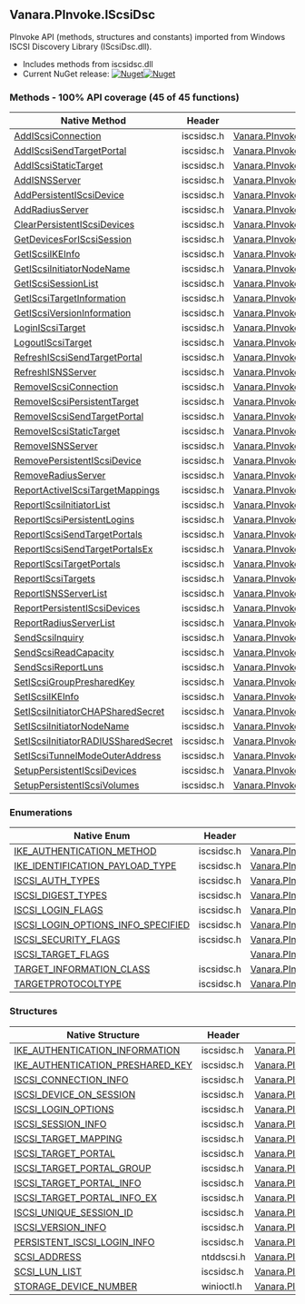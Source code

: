 ## Vanara.PInvoke.IScsiDsc  
PInvoke API (methods, structures and constants) imported from Windows ISCSI Discovery Library (IScsiDsc.dll).

- Includes methods from iscsidsc.dll  
- Current NuGet release: [![Nuget](https://img.shields.io/nuget/v/Vanara.PInvoke.IScsiDsc?logo=nuget&style=flat-square)![Nuget](https://img.shields.io/nuget/dt/Vanara.PInvoke.IScsiDsc?label=%20&style=flat-square)](https://www.nuget.org/packages/Vanara.PInvoke.IScsiDsc)  
### Methods - 100% API coverage (45 of 45 functions)  
Native Method | Header | Managed Method  
--- | --- | ---  
[AddIScsiConnection](https://www.google.com/search?num=5&q=AddIScsiConnectionA+site%3Adocs.microsoft.com) | iscsidsc.h | [Vanara.PInvoke.IScsiDsc.AddIScsiConnection](https://github.com/dahall/Vanara/search?l=C%23&q=AddIScsiConnection)  
[AddIScsiSendTargetPortal](https://www.google.com/search?num=5&q=AddIScsiSendTargetPortalA+site%3Adocs.microsoft.com) | iscsidsc.h | [Vanara.PInvoke.IScsiDsc.AddIScsiSendTargetPortal](https://github.com/dahall/Vanara/search?l=C%23&q=AddIScsiSendTargetPortal)  
[AddIScsiStaticTarget](https://www.google.com/search?num=5&q=AddIScsiStaticTargetA+site%3Adocs.microsoft.com) | iscsidsc.h | [Vanara.PInvoke.IScsiDsc.AddIScsiStaticTarget](https://github.com/dahall/Vanara/search?l=C%23&q=AddIScsiStaticTarget)  
[AddISNSServer](https://www.google.com/search?num=5&q=AddISNSServerA+site%3Adocs.microsoft.com) | iscsidsc.h | [Vanara.PInvoke.IScsiDsc.AddISNSServer](https://github.com/dahall/Vanara/search?l=C%23&q=AddISNSServer)  
[AddPersistentIScsiDevice](https://www.google.com/search?num=5&q=AddPersistentIScsiDeviceA+site%3Adocs.microsoft.com) | iscsidsc.h | [Vanara.PInvoke.IScsiDsc.AddPersistentIScsiDevice](https://github.com/dahall/Vanara/search?l=C%23&q=AddPersistentIScsiDevice)  
[AddRadiusServer](https://www.google.com/search?num=5&q=AddRadiusServerA+site%3Adocs.microsoft.com) | iscsidsc.h | [Vanara.PInvoke.IScsiDsc.AddRadiusServer](https://github.com/dahall/Vanara/search?l=C%23&q=AddRadiusServer)  
[ClearPersistentIScsiDevices](https://www.google.com/search?num=5&q=ClearPersistentIScsiDevices+site%3Adocs.microsoft.com) | iscsidsc.h | [Vanara.PInvoke.IScsiDsc.ClearPersistentIScsiDevices](https://github.com/dahall/Vanara/search?l=C%23&q=ClearPersistentIScsiDevices)  
[GetDevicesForIScsiSession](https://www.google.com/search?num=5&q=GetDevicesForIScsiSessionA+site%3Adocs.microsoft.com) | iscsidsc.h | [Vanara.PInvoke.IScsiDsc.GetDevicesForIScsiSession](https://github.com/dahall/Vanara/search?l=C%23&q=GetDevicesForIScsiSession)  
[GetIScsiIKEInfo](https://www.google.com/search?num=5&q=GetIScsiIKEInfoA+site%3Adocs.microsoft.com) | iscsidsc.h | [Vanara.PInvoke.IScsiDsc.GetIScsiIKEInfo](https://github.com/dahall/Vanara/search?l=C%23&q=GetIScsiIKEInfo)  
[GetIScsiInitiatorNodeName](https://www.google.com/search?num=5&q=GetIScsiInitiatorNodeNameA+site%3Adocs.microsoft.com) | iscsidsc.h | [Vanara.PInvoke.IScsiDsc.GetIScsiInitiatorNodeName](https://github.com/dahall/Vanara/search?l=C%23&q=GetIScsiInitiatorNodeName)  
[GetIScsiSessionList](https://www.google.com/search?num=5&q=GetIScsiSessionListA+site%3Adocs.microsoft.com) | iscsidsc.h | [Vanara.PInvoke.IScsiDsc.GetIScsiSessionList](https://github.com/dahall/Vanara/search?l=C%23&q=GetIScsiSessionList)  
[GetIScsiTargetInformation](https://www.google.com/search?num=5&q=GetIScsiTargetInformationA+site%3Adocs.microsoft.com) | iscsidsc.h | [Vanara.PInvoke.IScsiDsc.GetIScsiTargetInformation](https://github.com/dahall/Vanara/search?l=C%23&q=GetIScsiTargetInformation)  
[GetIScsiVersionInformation](https://www.google.com/search?num=5&q=GetIScsiVersionInformation+site%3Adocs.microsoft.com) | iscsidsc.h | [Vanara.PInvoke.IScsiDsc.GetIScsiVersionInformation](https://github.com/dahall/Vanara/search?l=C%23&q=GetIScsiVersionInformation)  
[LoginIScsiTarget](https://www.google.com/search?num=5&q=LoginIScsiTargetA+site%3Adocs.microsoft.com) | iscsidsc.h | [Vanara.PInvoke.IScsiDsc.LoginIScsiTarget](https://github.com/dahall/Vanara/search?l=C%23&q=LoginIScsiTarget)  
[LogoutIScsiTarget](https://www.google.com/search?num=5&q=LogoutIScsiTarget+site%3Adocs.microsoft.com) | iscsidsc.h | [Vanara.PInvoke.IScsiDsc.LogoutIScsiTarget](https://github.com/dahall/Vanara/search?l=C%23&q=LogoutIScsiTarget)  
[RefreshIScsiSendTargetPortal](https://www.google.com/search?num=5&q=RefreshIScsiSendTargetPortalA+site%3Adocs.microsoft.com) | iscsidsc.h | [Vanara.PInvoke.IScsiDsc.RefreshIScsiSendTargetPortal](https://github.com/dahall/Vanara/search?l=C%23&q=RefreshIScsiSendTargetPortal)  
[RefreshISNSServer](https://www.google.com/search?num=5&q=RefreshISNSServerA+site%3Adocs.microsoft.com) | iscsidsc.h | [Vanara.PInvoke.IScsiDsc.RefreshISNSServer](https://github.com/dahall/Vanara/search?l=C%23&q=RefreshISNSServer)  
[RemoveIScsiConnection](https://www.google.com/search?num=5&q=RemoveIScsiConnection+site%3Adocs.microsoft.com) | iscsidsc.h | [Vanara.PInvoke.IScsiDsc.RemoveIScsiConnection](https://github.com/dahall/Vanara/search?l=C%23&q=RemoveIScsiConnection)  
[RemoveIScsiPersistentTarget](https://www.google.com/search?num=5&q=RemoveIScsiPersistentTargetA+site%3Adocs.microsoft.com) | iscsidsc.h | [Vanara.PInvoke.IScsiDsc.RemoveIScsiPersistentTarget](https://github.com/dahall/Vanara/search?l=C%23&q=RemoveIScsiPersistentTarget)  
[RemoveIScsiSendTargetPortal](https://www.google.com/search?num=5&q=RemoveIScsiSendTargetPortalA+site%3Adocs.microsoft.com) | iscsidsc.h | [Vanara.PInvoke.IScsiDsc.RemoveIScsiSendTargetPortal](https://github.com/dahall/Vanara/search?l=C%23&q=RemoveIScsiSendTargetPortal)  
[RemoveIScsiStaticTarget](https://www.google.com/search?num=5&q=RemoveIScsiStaticTargetA+site%3Adocs.microsoft.com) | iscsidsc.h | [Vanara.PInvoke.IScsiDsc.RemoveIScsiStaticTarget](https://github.com/dahall/Vanara/search?l=C%23&q=RemoveIScsiStaticTarget)  
[RemoveISNSServer](https://www.google.com/search?num=5&q=RemoveISNSServerA+site%3Adocs.microsoft.com) | iscsidsc.h | [Vanara.PInvoke.IScsiDsc.RemoveISNSServer](https://github.com/dahall/Vanara/search?l=C%23&q=RemoveISNSServer)  
[RemovePersistentIScsiDevice](https://www.google.com/search?num=5&q=RemovePersistentIScsiDeviceA+site%3Adocs.microsoft.com) | iscsidsc.h | [Vanara.PInvoke.IScsiDsc.RemovePersistentIScsiDevice](https://github.com/dahall/Vanara/search?l=C%23&q=RemovePersistentIScsiDevice)  
[RemoveRadiusServer](https://www.google.com/search?num=5&q=RemoveRadiusServerA+site%3Adocs.microsoft.com) | iscsidsc.h | [Vanara.PInvoke.IScsiDsc.RemoveRadiusServer](https://github.com/dahall/Vanara/search?l=C%23&q=RemoveRadiusServer)  
[ReportActiveIScsiTargetMappings](https://www.google.com/search?num=5&q=ReportActiveIScsiTargetMappingsA+site%3Adocs.microsoft.com) | iscsidsc.h | [Vanara.PInvoke.IScsiDsc.ReportActiveIScsiTargetMappings](https://github.com/dahall/Vanara/search?l=C%23&q=ReportActiveIScsiTargetMappings)  
[ReportIScsiInitiatorList](https://www.google.com/search?num=5&q=ReportIScsiInitiatorListA+site%3Adocs.microsoft.com) | iscsidsc.h | [Vanara.PInvoke.IScsiDsc.ReportIScsiInitiatorList](https://github.com/dahall/Vanara/search?l=C%23&q=ReportIScsiInitiatorList)  
[ReportIScsiPersistentLogins](https://www.google.com/search?num=5&q=ReportIScsiPersistentLoginsA+site%3Adocs.microsoft.com) | iscsidsc.h | [Vanara.PInvoke.IScsiDsc.ReportIScsiPersistentLogins](https://github.com/dahall/Vanara/search?l=C%23&q=ReportIScsiPersistentLogins)  
[ReportIScsiSendTargetPortals](https://www.google.com/search?num=5&q=ReportIScsiSendTargetPortalsA+site%3Adocs.microsoft.com) | iscsidsc.h | [Vanara.PInvoke.IScsiDsc.ReportIScsiSendTargetPortals](https://github.com/dahall/Vanara/search?l=C%23&q=ReportIScsiSendTargetPortals)  
[ReportIScsiSendTargetPortalsEx](https://www.google.com/search?num=5&q=ReportIScsiSendTargetPortalsExA+site%3Adocs.microsoft.com) | iscsidsc.h | [Vanara.PInvoke.IScsiDsc.ReportIScsiSendTargetPortalsEx](https://github.com/dahall/Vanara/search?l=C%23&q=ReportIScsiSendTargetPortalsEx)  
[ReportIScsiTargetPortals](https://www.google.com/search?num=5&q=ReportIScsiTargetPortalsA+site%3Adocs.microsoft.com) | iscsidsc.h | [Vanara.PInvoke.IScsiDsc.ReportIScsiTargetPortals](https://github.com/dahall/Vanara/search?l=C%23&q=ReportIScsiTargetPortals)  
[ReportIScsiTargets](https://www.google.com/search?num=5&q=ReportIScsiTargetsA+site%3Adocs.microsoft.com) | iscsidsc.h | [Vanara.PInvoke.IScsiDsc.ReportIScsiTargets](https://github.com/dahall/Vanara/search?l=C%23&q=ReportIScsiTargets)  
[ReportISNSServerList](https://www.google.com/search?num=5&q=ReportISNSServerListA+site%3Adocs.microsoft.com) | iscsidsc.h | [Vanara.PInvoke.IScsiDsc.ReportISNSServerList](https://github.com/dahall/Vanara/search?l=C%23&q=ReportISNSServerList)  
[ReportPersistentIScsiDevices](https://www.google.com/search?num=5&q=ReportPersistentIScsiDevicesA+site%3Adocs.microsoft.com) | iscsidsc.h | [Vanara.PInvoke.IScsiDsc.ReportPersistentIScsiDevices](https://github.com/dahall/Vanara/search?l=C%23&q=ReportPersistentIScsiDevices)  
[ReportRadiusServerList](https://www.google.com/search?num=5&q=ReportRadiusServerListA+site%3Adocs.microsoft.com) | iscsidsc.h | [Vanara.PInvoke.IScsiDsc.ReportRadiusServerList](https://github.com/dahall/Vanara/search?l=C%23&q=ReportRadiusServerList)  
[SendScsiInquiry](https://www.google.com/search?num=5&q=SendScsiInquiry+site%3Adocs.microsoft.com) | iscsidsc.h | [Vanara.PInvoke.IScsiDsc.SendScsiInquiry](https://github.com/dahall/Vanara/search?l=C%23&q=SendScsiInquiry)  
[SendScsiReadCapacity](https://www.google.com/search?num=5&q=SendScsiReadCapacity+site%3Adocs.microsoft.com) | iscsidsc.h | [Vanara.PInvoke.IScsiDsc.SendScsiReadCapacity](https://github.com/dahall/Vanara/search?l=C%23&q=SendScsiReadCapacity)  
[SendScsiReportLuns](https://www.google.com/search?num=5&q=SendScsiReportLuns+site%3Adocs.microsoft.com) | iscsidsc.h | [Vanara.PInvoke.IScsiDsc.SendScsiReportLuns](https://github.com/dahall/Vanara/search?l=C%23&q=SendScsiReportLuns)  
[SetIScsiGroupPresharedKey](https://www.google.com/search?num=5&q=SetIScsiGroupPresharedKey+site%3Adocs.microsoft.com) | iscsidsc.h | [Vanara.PInvoke.IScsiDsc.SetIScsiGroupPresharedKey](https://github.com/dahall/Vanara/search?l=C%23&q=SetIScsiGroupPresharedKey)  
[SetIScsiIKEInfo](https://www.google.com/search?num=5&q=SetIScsiIKEInfoA+site%3Adocs.microsoft.com) | iscsidsc.h | [Vanara.PInvoke.IScsiDsc.SetIScsiIKEInfo](https://github.com/dahall/Vanara/search?l=C%23&q=SetIScsiIKEInfo)  
[SetIScsiInitiatorCHAPSharedSecret](https://www.google.com/search?num=5&q=SetIScsiInitiatorCHAPSharedSecret+site%3Adocs.microsoft.com) | iscsidsc.h | [Vanara.PInvoke.IScsiDsc.SetIScsiInitiatorCHAPSharedSecret](https://github.com/dahall/Vanara/search?l=C%23&q=SetIScsiInitiatorCHAPSharedSecret)  
[SetIScsiInitiatorNodeName](https://www.google.com/search?num=5&q=SetIScsiInitiatorNodeNameA+site%3Adocs.microsoft.com) | iscsidsc.h | [Vanara.PInvoke.IScsiDsc.SetIScsiInitiatorNodeName](https://github.com/dahall/Vanara/search?l=C%23&q=SetIScsiInitiatorNodeName)  
[SetIScsiInitiatorRADIUSSharedSecret](https://www.google.com/search?num=5&q=SetIScsiInitiatorRADIUSSharedSecret+site%3Adocs.microsoft.com) | iscsidsc.h | [Vanara.PInvoke.IScsiDsc.SetIScsiInitiatorRADIUSSharedSecret](https://github.com/dahall/Vanara/search?l=C%23&q=SetIScsiInitiatorRADIUSSharedSecret)  
[SetIScsiTunnelModeOuterAddress](https://www.google.com/search?num=5&q=SetIScsiTunnelModeOuterAddressA+site%3Adocs.microsoft.com) | iscsidsc.h | [Vanara.PInvoke.IScsiDsc.SetIScsiTunnelModeOuterAddress](https://github.com/dahall/Vanara/search?l=C%23&q=SetIScsiTunnelModeOuterAddress)  
[SetupPersistentIScsiDevices](https://www.google.com/search?num=5&q=SetupPersistentIScsiDevices+site%3Adocs.microsoft.com) | iscsidsc.h | [Vanara.PInvoke.IScsiDsc.SetupPersistentIScsiDevices](https://github.com/dahall/Vanara/search?l=C%23&q=SetupPersistentIScsiDevices)  
[SetupPersistentIScsiVolumes](https://www.google.com/search?num=5&q=SetupPersistentIScsiVolumes+site%3Adocs.microsoft.com) | iscsidsc.h | [Vanara.PInvoke.IScsiDsc.SetupPersistentIScsiVolumes](https://github.com/dahall/Vanara/search?l=C%23&q=SetupPersistentIScsiVolumes)  
### Enumerations  
Native Enum | Header | Managed Enum  
--- | --- | ---  
[IKE_AUTHENTICATION_METHOD](https://www.google.com/search?num=5&q=IKE_AUTHENTICATION_METHOD+site%3Adocs.microsoft.com) | iscsidsc.h | [Vanara.PInvoke.IScsiDsc.IKE_AUTHENTICATION_METHOD](https://github.com/dahall/Vanara/search?l=C%23&q=IKE_AUTHENTICATION_METHOD)  
[IKE_IDENTIFICATION_PAYLOAD_TYPE](https://www.google.com/search?num=5&q=IKE_IDENTIFICATION_PAYLOAD_TYPE+site%3Adocs.microsoft.com) | iscsidsc.h | [Vanara.PInvoke.IScsiDsc.IKE_IDENTIFICATION_PAYLOAD_TYPE](https://github.com/dahall/Vanara/search?l=C%23&q=IKE_IDENTIFICATION_PAYLOAD_TYPE)  
[ISCSI_AUTH_TYPES](https://www.google.com/search?num=5&q=ISCSI_AUTH_TYPES+site%3Adocs.microsoft.com) | iscsidsc.h | [Vanara.PInvoke.IScsiDsc.ISCSI_AUTH_TYPES](https://github.com/dahall/Vanara/search?l=C%23&q=ISCSI_AUTH_TYPES)  
[ISCSI_DIGEST_TYPES](https://www.google.com/search?num=5&q=ISCSI_DIGEST_TYPES+site%3Adocs.microsoft.com) | iscsidsc.h | [Vanara.PInvoke.IScsiDsc.ISCSI_DIGEST_TYPES](https://github.com/dahall/Vanara/search?l=C%23&q=ISCSI_DIGEST_TYPES)  
[ISCSI_LOGIN_FLAGS](https://www.google.com/search?num=5&q=ISCSI_LOGIN_FLAGS+site%3Adocs.microsoft.com) | iscsidsc.h | [Vanara.PInvoke.IScsiDsc.ISCSI_LOGIN_FLAGS](https://github.com/dahall/Vanara/search?l=C%23&q=ISCSI_LOGIN_FLAGS)  
[ISCSI_LOGIN_OPTIONS_INFO_SPECIFIED](https://www.google.com/search?num=5&q=ISCSI_LOGIN_OPTIONS_INFO_SPECIFIED+site%3Adocs.microsoft.com) | iscsidsc.h | [Vanara.PInvoke.IScsiDsc.ISCSI_LOGIN_OPTIONS_INFO_SPECIFIED](https://github.com/dahall/Vanara/search?l=C%23&q=ISCSI_LOGIN_OPTIONS_INFO_SPECIFIED)  
[ISCSI_SECURITY_FLAGS](https://www.google.com/search?num=5&q=ISCSI_SECURITY_FLAGS+site%3Adocs.microsoft.com) | iscsidsc.h | [Vanara.PInvoke.IScsiDsc.ISCSI_SECURITY_FLAGS](https://github.com/dahall/Vanara/search?l=C%23&q=ISCSI_SECURITY_FLAGS)  
[ISCSI_TARGET_FLAGS](https://www.google.com/search?num=5&q=ISCSI_TARGET_FLAGS+site%3Adocs.microsoft.com) |  | [Vanara.PInvoke.IScsiDsc.ISCSI_TARGET_FLAGS](https://github.com/dahall/Vanara/search?l=C%23&q=ISCSI_TARGET_FLAGS)  
[TARGET_INFORMATION_CLASS](https://www.google.com/search?num=5&q=TARGET_INFORMATION_CLASS+site%3Adocs.microsoft.com) | iscsidsc.h | [Vanara.PInvoke.IScsiDsc.TARGET_INFORMATION_CLASS](https://github.com/dahall/Vanara/search?l=C%23&q=TARGET_INFORMATION_CLASS)  
[TARGETPROTOCOLTYPE](https://www.google.com/search?num=5&q=TARGETPROTOCOLTYPE+site%3Adocs.microsoft.com) | iscsidsc.h | [Vanara.PInvoke.IScsiDsc.TARGETPROTOCOLTYPE](https://github.com/dahall/Vanara/search?l=C%23&q=TARGETPROTOCOLTYPE)  
### Structures  
Native Structure | Header | Managed Structure  
--- | --- | ---  
[IKE_AUTHENTICATION_INFORMATION](https://www.google.com/search?num=5&q=IKE_AUTHENTICATION_INFORMATION+site%3Adocs.microsoft.com) | iscsidsc.h | [Vanara.PInvoke.IScsiDsc.IKE_AUTHENTICATION_INFORMATION](https://github.com/dahall/Vanara/search?l=C%23&q=IKE_AUTHENTICATION_INFORMATION)  
[IKE_AUTHENTICATION_PRESHARED_KEY](https://www.google.com/search?num=5&q=IKE_AUTHENTICATION_PRESHARED_KEY+site%3Adocs.microsoft.com) | iscsidsc.h | [Vanara.PInvoke.IScsiDsc.IKE_AUTHENTICATION_PRESHARED_KEY](https://github.com/dahall/Vanara/search?l=C%23&q=IKE_AUTHENTICATION_PRESHARED_KEY)  
[ISCSI_CONNECTION_INFO](https://www.google.com/search?num=5&q=ISCSI_CONNECTION_INFO+site%3Adocs.microsoft.com) | iscsidsc.h | [Vanara.PInvoke.IScsiDsc.ISCSI_CONNECTION_INFO](https://github.com/dahall/Vanara/search?l=C%23&q=ISCSI_CONNECTION_INFO)  
[ISCSI_DEVICE_ON_SESSION](https://www.google.com/search?num=5&q=ISCSI_DEVICE_ON_SESSION+site%3Adocs.microsoft.com) | iscsidsc.h | [Vanara.PInvoke.IScsiDsc.ISCSI_DEVICE_ON_SESSION](https://github.com/dahall/Vanara/search?l=C%23&q=ISCSI_DEVICE_ON_SESSION)  
[ISCSI_LOGIN_OPTIONS](https://www.google.com/search?num=5&q=ISCSI_LOGIN_OPTIONS+site%3Adocs.microsoft.com) | iscsidsc.h | [Vanara.PInvoke.IScsiDsc.ISCSI_LOGIN_OPTIONS](https://github.com/dahall/Vanara/search?l=C%23&q=ISCSI_LOGIN_OPTIONS)  
[ISCSI_SESSION_INFO](https://www.google.com/search?num=5&q=ISCSI_SESSION_INFO+site%3Adocs.microsoft.com) | iscsidsc.h | [Vanara.PInvoke.IScsiDsc.ISCSI_SESSION_INFO](https://github.com/dahall/Vanara/search?l=C%23&q=ISCSI_SESSION_INFO)  
[ISCSI_TARGET_MAPPING](https://www.google.com/search?num=5&q=ISCSI_TARGET_MAPPING+site%3Adocs.microsoft.com) | iscsidsc.h | [Vanara.PInvoke.IScsiDsc.ISCSI_TARGET_MAPPING](https://github.com/dahall/Vanara/search?l=C%23&q=ISCSI_TARGET_MAPPING)  
[ISCSI_TARGET_PORTAL](https://www.google.com/search?num=5&q=ISCSI_TARGET_PORTAL+site%3Adocs.microsoft.com) | iscsidsc.h | [Vanara.PInvoke.IScsiDsc.ISCSI_TARGET_PORTAL](https://github.com/dahall/Vanara/search?l=C%23&q=ISCSI_TARGET_PORTAL)  
[ISCSI_TARGET_PORTAL_GROUP](https://www.google.com/search?num=5&q=ISCSI_TARGET_PORTAL_GROUP+site%3Adocs.microsoft.com) | iscsidsc.h | [Vanara.PInvoke.IScsiDsc.ISCSI_TARGET_PORTAL_GROUP](https://github.com/dahall/Vanara/search?l=C%23&q=ISCSI_TARGET_PORTAL_GROUP)  
[ISCSI_TARGET_PORTAL_INFO](https://www.google.com/search?num=5&q=ISCSI_TARGET_PORTAL_INFO+site%3Adocs.microsoft.com) | iscsidsc.h | [Vanara.PInvoke.IScsiDsc.ISCSI_TARGET_PORTAL_INFO](https://github.com/dahall/Vanara/search?l=C%23&q=ISCSI_TARGET_PORTAL_INFO)  
[ISCSI_TARGET_PORTAL_INFO_EX](https://www.google.com/search?num=5&q=ISCSI_TARGET_PORTAL_INFO_EX+site%3Adocs.microsoft.com) | iscsidsc.h | [Vanara.PInvoke.IScsiDsc.ISCSI_TARGET_PORTAL_INFO_EX](https://github.com/dahall/Vanara/search?l=C%23&q=ISCSI_TARGET_PORTAL_INFO_EX)  
[ISCSI_UNIQUE_SESSION_ID](https://www.google.com/search?num=5&q=ISCSI_UNIQUE_SESSION_ID+site%3Adocs.microsoft.com) | iscsidsc.h | [Vanara.PInvoke.IScsiDsc.ISCSI_UNIQUE_SESSION_ID](https://github.com/dahall/Vanara/search?l=C%23&q=ISCSI_UNIQUE_SESSION_ID)  
[ISCSI_VERSION_INFO](https://www.google.com/search?num=5&q=ISCSI_VERSION_INFO+site%3Adocs.microsoft.com) | iscsidsc.h | [Vanara.PInvoke.IScsiDsc.ISCSI_VERSION_INFO](https://github.com/dahall/Vanara/search?l=C%23&q=ISCSI_VERSION_INFO)  
[PERSISTENT_ISCSI_LOGIN_INFO](https://www.google.com/search?num=5&q=PERSISTENT_ISCSI_LOGIN_INFO+site%3Adocs.microsoft.com) | iscsidsc.h | [Vanara.PInvoke.IScsiDsc.PERSISTENT_ISCSI_LOGIN_INFO](https://github.com/dahall/Vanara/search?l=C%23&q=PERSISTENT_ISCSI_LOGIN_INFO)  
[SCSI_ADDRESS](https://www.google.com/search?num=5&q=SCSI_ADDRESS+site%3Adocs.microsoft.com) | ntddscsi.h | [Vanara.PInvoke.IScsiDsc.SCSI_ADDRESS](https://github.com/dahall/Vanara/search?l=C%23&q=SCSI_ADDRESS)  
[SCSI_LUN_LIST](https://www.google.com/search?num=5&q=SCSI_LUN_LIST+site%3Adocs.microsoft.com) | iscsidsc.h | [Vanara.PInvoke.IScsiDsc.SCSI_LUN_LIST](https://github.com/dahall/Vanara/search?l=C%23&q=SCSI_LUN_LIST)  
[STORAGE_DEVICE_NUMBER](https://www.google.com/search?num=5&q=STORAGE_DEVICE_NUMBER+site%3Adocs.microsoft.com) | winioctl.h | [Vanara.PInvoke.IScsiDsc.STORAGE_DEVICE_NUMBER](https://github.com/dahall/Vanara/search?l=C%23&q=STORAGE_DEVICE_NUMBER)  
